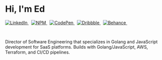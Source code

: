# Hi, I'm Ed

<p>
  <a href="https://www.linkedin.com/in/edmendoza3/">
    <img src="https://img.shields.io/badge/linkedin-0077B5.svg?&style=for-the-badge&logo=linkedin&logoColor=white" alt="LinkedIn" />
  </a>&nbsp;
  <a href="https://www.npmjs.com/~polyneue">
    <img src="https://img.shields.io/badge/NPM-c12127?style=for-the-badge&logo=npm&logoColor=white" alt="NPM" />
  </a>&nbsp;
  <a href="http://codepen.io/Polyneue/">
    <img src="https://img.shields.io/badge/Codepen-000000?style=for-the-badge&logo=codepen&logoColor=white" alt="CodePen" />
  </a>&nbsp;
  <a href="https://dribbble.com/Polyneue">
    <img src="https://img.shields.io/badge/Dribbble-ea4c89?style=for-the-badge&logo=dribbble&logoColor=white" alt="Dribbble" />
  </a>&nbsp;
  <a href="https://www.behance.net/edmendoza3">
    <img src="https://img.shields.io/badge/Behance-0057ff?style=for-the-badge&logo=behance&logoColor=white" alt="Behance" />
  </a>&nbsp;
</p>
<br />

Director of Software Engineering that specializes in Golang and JavaScript development for SaaS platforms. Builds with Golang/JavaScript, AWS, Terraform, and CI/CD pipelines.
